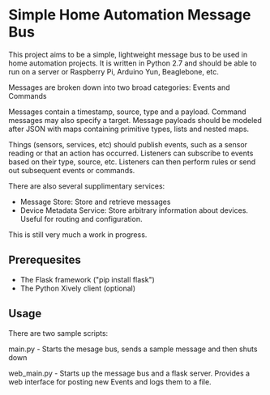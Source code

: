 Simple Home Automation Message Bus
==================================

This project aims to be a simple, lightweight message bus to be used
in home automation projects. It is written in Python 2.7 and should
be able to run on a server or Raspberry Pi, Arduino Yun, Beaglebone, etc.

Messages are broken down into two broad categories: Events and Commands

Messages contain a timestamp, source, type and a payload. Command messages may
also specify a target. Message payloads should be modeled after JSON with
maps containing primitive types, lists and nested maps.

Things (sensors, services, etc) should publish events, such as a sensor reading
or that an action has occurred. Listeners can subscribe to events based on their
type, source, etc. Listeners can then perform rules or send out subsequent
events or commands.

There are also several supplimentary services:

- Message Store: Store and retrieve messages
- Device Metadata Service: Store arbitrary information about devices. Useful for
routing and configuration.

This is still very much a work in progress.

Prerequesites
-----------

- The Flask framework ("pip install flask")
- The Python Xively client (optional)

Usage
-----

There are two sample scripts:

main.py - Starts the mesage bus, sends a sample message and then shuts down

web_main.py - Starts up the message bus and a flask server. Provides a web
interface for posting new Events and logs them to a file.